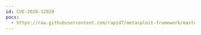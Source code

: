 ```yaml
---
id: CVE-2020-12029
pocs:
  - https://raw.githubusercontent.com/rapid7/metasploit-framework/master/modules/exploits/windows/scada/rockwell_factorytalk_rce.rb
---
```

